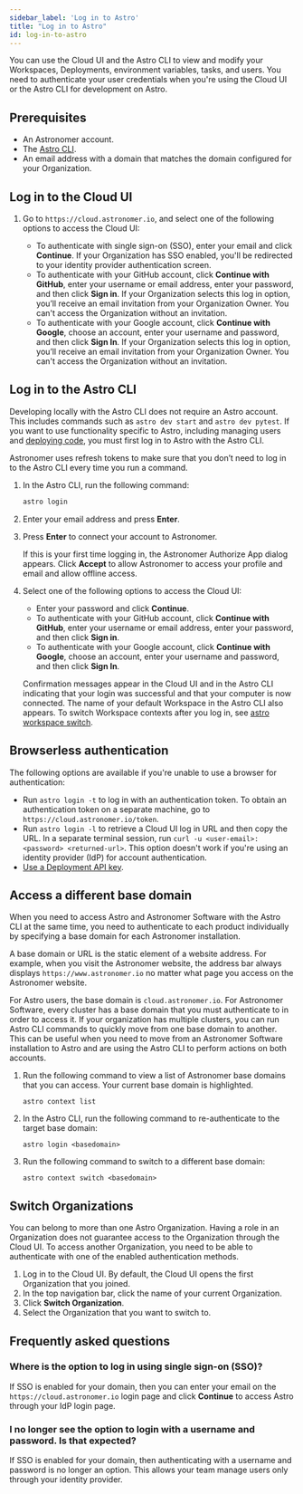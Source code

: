 ```yaml
---
sidebar_label: 'Log in to Astro'
title: "Log in to Astro"
id: log-in-to-astro
---
```


<head>
  <meta name="description" content="Learn how you can use the Cloud user interface (UI) and the Astro command-line interface (CLI) to log in to Astro." />
  <meta name="og:description" content="Learn how you can use the Cloud user interface (UI) and the Astro command-line interface (CLI) to log in to Astro." />
</head>

You can use the Cloud UI and the Astro CLI to view and modify your Workspaces, Deployments, environment variables, tasks, and users. You need to authenticate your user credentials when you're using the Cloud UI or the Astro CLI for development on Astro.

## Prerequisites

- An Astronomer account.
- The [Astro CLI](cli/overview.md).
- An email address with a domain that matches the domain configured for your Organization.

## Log in to the Cloud UI

1. Go to `https://cloud.astronomer.io`, and select one of the following options to access the Cloud UI:

    - To authenticate with single sign-on (SSO), enter your email and click **Continue**. If your Organization has SSO enabled, you'll be redirected to your identity provider authentication screen.
    - To authenticate with your GitHub account, click **Continue with GitHub**, enter your username or email address, enter your password, and then click **Sign in**. If your Organization selects this log in option, you’ll receive an email invitation from your Organization Owner. You can't access the Organization without an invitation.
    - To authenticate with your Google account, click **Continue with Google**, choose an account, enter your username and password, and then click **Sign In**. If your Organization selects this log in option, you’ll receive an email invitation from your Organization Owner. You can't access the Organization without an invitation.

## Log in to the Astro CLI

Developing locally with the Astro CLI does not require an Astro account. This includes commands such as `astro dev start` and `astro dev pytest`. If you want to use functionality specific to Astro, including managing users and [deploying code](deploy-code.md), you must first log in to Astro with the Astro CLI.

Astronomer uses refresh tokens to make sure that you don’t need to log in to the Astro CLI every time you run a command.

1. In the Astro CLI, run the following command:

    ```sh
    astro login
    ```

2. Enter your email address and press **Enter**.

3. Press **Enter** to connect your account to Astronomer.

    If this is your first time logging in, the Astronomer Authorize App dialog appears. Click **Accept** to allow Astronomer to access your profile and email and allow offline access.

 4. Select one of the following options to access the Cloud UI:

    - Enter your password and click **Continue**.
    - To authenticate with your GitHub account, click **Continue with GitHub**, enter your username or email address, enter your password, and then click **Sign in**.
    - To authenticate with your Google account, click **Continue with Google**, choose an account, enter your username and password, and then click **Sign In**.

    Confirmation messages appear in the Cloud UI and in the Astro CLI indicating that your login was successful and that your computer is now connected. The name of your default Workspace in the Astro CLI also appears. To switch Workspace contexts after you log in, see [astro workspace switch](https://docs.astronomer.io/astro/cli/astro-workspace?tab=astro).

## Browserless authentication

The following options are available if you're unable to use a browser for authentication:

- Run `astro login -t` to log in with an authentication token. To obtain an authentication token on a separate machine, go to `https://cloud.astronomer.io/token`.
- Run `astro login -l` to retrieve a Cloud UI log in URL and then copy the URL. In a separate terminal session, run `curl -u <user-email>:<password> <returned-url>`. This option doesn't work if you're using an identity provider (IdP) for account authentication.
- [Use a Deployment API key](api-keys.md#using-deployment-api-keys).

## Access a different base domain

When you need to access Astro and Astronomer Software with the Astro CLI at the same time, you need to authenticate to each product individually by specifying a base domain for each Astronomer installation.

A base domain or URL is the static element of a website address. For example, when you visit the Astronomer website, the address bar always displays `https://www.astronomer.io` no matter what page you access on the Astronomer website.

For Astro users, the base domain is `cloud.astronomer.io`. For Astronomer Software, every cluster has a base domain that you must authenticate to in order to access it. If your organization has multiple clusters, you can run Astro CLI commands to quickly move from one base domain to another. This can be useful when you need to move from an Astronomer Software installation to Astro and are using the Astro CLI to perform actions on both accounts.

1. Run the following command to view a list of Astronomer base domains that you can access. Your current base domain is highlighted.

    ```
    astro context list
    ```
2. In the Astro CLI, run the following command to re-authenticate to the target base domain:

    ```
    astro login <basedomain>
    ```
3. Run the following command to switch to a different base domain:

    ```
    astro context switch <basedomain>
    ```

## Switch Organizations

You can belong to more than one Astro Organization. Having a role in an Organization does not guarantee access to the Organization through the Cloud UI. To access another Organization, you need to be able to authenticate with one of the enabled authentication methods.

1. Log in to the Cloud UI. By default, the Cloud UI opens the first Organization that you joined.
2. In the top navigation bar, click the name of your current Organization.
3. Click **Switch Organization**.
4. Select the Organization that you want to switch to.

## Frequently asked questions

### Where is the option to log in using single sign-on (SSO)?

If SSO is enabled for your domain, then you can enter your email on the `https://cloud.astronomer.io` login page and click **Continue** to access Astro through your IdP login page.

### I no longer see the option to login with a username and password. Is that expected?

If SSO is enabled for your domain, then authenticating with a username and password is no longer an option. This allows your team manage users only through your identity provider.